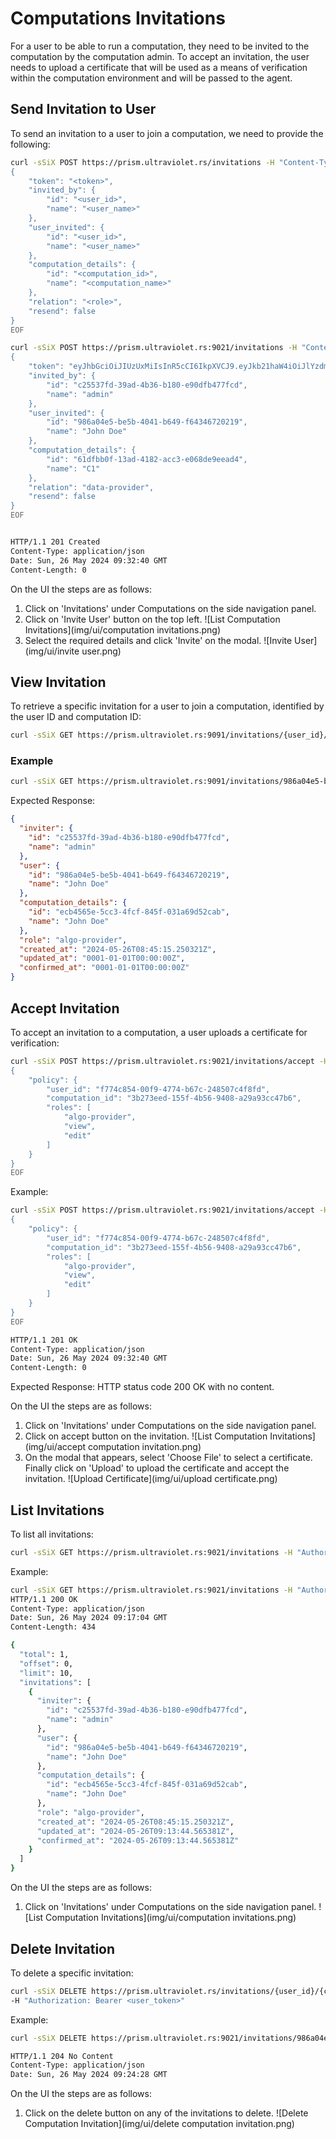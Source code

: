 # Computations Invitations

For a user to be able to run a computation, they need to be invited to the computation by the computation admin. To accept an invitation, the user needs to upload a certificate that will be used as a means of verification within the computation environment and will be passed to the agent.

## Send Invitation to User

To send an invitation to a user to join a computation, we need to provide the following:

```bash
curl -sSiX POST https://prism.ultraviolet.rs/invitations -H "Content-Type: application/json" -H "Authorization: Bearer <user_token>" -d @- << EOF
{
    "token": "<token>",
    "invited_by": {
        "id": "<user_id>",
        "name": "<user_name>"
    },
    "user_invited": {
        "id": "<user_id>",
        "name": "<user_name>"
    },
    "computation_details": {
        "id": "<computation_id>",
        "name": "<computation_name>"
    },
    "relation": "<role>",
    "resend": false
}
EOF
```

```bash
curl -sSiX POST https://prism.ultraviolet.rs:9021/invitations -H "Content-Type: application/json" -H "Authorization: Bearer eyJhbGciOiJIUzUxMiIsInR5cCI6IkpXVCJ9.eyJkb21haW4iOiJlYzdmNmI2Mi0zYjBiLTRmNmYtOTI1Zi1jMWYwOWFiMmY4ODMiLCJleHAiOjE3MTY3MTg3MjUsImlhdCI6MTcxNjcxNTEyNSwiaXNzIjoibWFnaXN0cmFsYS5hdXRoIiwic3ViIjoiYzI1NTM3ZmQtMzlhZC00YjM2LWIxODAtZTkwZGZiNDc3ZmNkIiwidHlwZSI6MCwidXNlciI6ImMyNTUzN2ZkLTM5YWQtNGIzNi1iMTgwLWU5MGRmYjQ3N2ZjZCJ9.z7Py3ZwDm0INxosANjIm1slxziUTzD4EcXO1nt26inmSXVdaKSEZd3tGiE-7UHwOkwITsEgFOWBVucMnCFRipQ" -d @- << EOF
{
    "token": "eyJhbGciOiJIUzUxMiIsInR5cCI6IkpXVCJ9.eyJkb21haW4iOiJlYzdmNmI2Mi0zYjBiLTRmNmYtOTI1Zi1jMWYwOWFiMmY4ODMiLCJleHAiOjE3MTY3MTg3MjUsImlhdCI6MTcxNjcxNTEyNSwiaXNzIjoibWFnaXN0cmFsYS5hdXRoIiwic3ViIjoiYzI1NTM3ZmQtMzlhZC00YjM2LWIxODAtZTkwZGZiNDc3ZmNkIiwidHlwZSI6MCwidXNlciI6ImMyNTUzN2ZkLTM5YWQtNGIzNi1iMTgwLWU5MGRmYjQ3N2ZjZCJ9.z7Py3ZwDm0INxosANjIm1slxziUTzD4EcXO1nt26inmSXVdaKSEZd3tGiE-7UHwOkwITsEgFOWBVucMnCFRipQ",
    "invited_by": {
        "id": "c25537fd-39ad-4b36-b180-e90dfb477fcd",
        "name": "admin"
    },
    "user_invited": {
        "id": "986a04e5-be5b-4041-b649-f64346720219",
        "name": "John Doe"
    },
    "computation_details": {
        "id": "61dfbb0f-13ad-4182-acc3-e068de9eead4",
        "name": "C1"
    },
    "relation": "data-provider",
    "resend": false
}
EOF


HTTP/1.1 201 Created
Content-Type: application/json
Date: Sun, 26 May 2024 09:32:40 GMT
Content-Length: 0

```

On the UI the steps are as follows:
1. Click on 'Invitations' under Computations on the side navigation panel.
2. Click on 'Invite User' button on the top left.
![List Computation Invitations](img/ui/computation invitations.png)
3. Select the required details and click 'Invite' on the modal.
![Invite User](img/ui/invite user.png)


## View Invitation

To retrieve a specific invitation for a user to join a computation, identified by the user ID and computation ID:

```bash
curl -sSiX GET https://prism.ultraviolet.rs:9091/invitations/{user_id}/{computation_id} -H "Authorization: Bearer <user_token>"
```

### Example

```bash
curl -sSiX GET https://prism.ultraviolet.rs:9091/invitations/986a04e5-be5b-4041-b649-f64346720219/ecb4565e-5cc3-4fcf-845f-031a69d52cab -H "Authorization: Bearer <user_token>"
```

Expected Response:

```json
{
  "inviter": {
    "id": "c25537fd-39ad-4b36-b180-e90dfb477fcd",
    "name": "admin"
  },
  "user": {
    "id": "986a04e5-be5b-4041-b649-f64346720219",
    "name": "John Doe"
  },
  "computation_details": {
    "id": "ecb4565e-5cc3-4fcf-845f-031a69d52cab",
    "name": "John Doe"
  },
  "role": "algo-provider",
  "created_at": "2024-05-26T08:45:15.250321Z",
  "updated_at": "0001-01-01T00:00:00Z",
  "confirmed_at": "0001-01-01T00:00:00Z"
}
```

## Accept Invitation

To accept an invitation to a computation, a user uploads a certificate for verification:

```bash
curl -sSiX POST https://prism.ultraviolet.rs:9021/invitations/accept -H "Content-Type: application/json" -H "Authorization: Bearer <user_token>" -d @- << EOF
{
    "policy": {
        "user_id": "f774c854-00f9-4774-b67c-248507c4f8fd",
        "computation_id": "3b273eed-155f-4b56-9408-a29a93cc47b6",
        "roles": [
            "algo-provider",
            "view",
            "edit"
        ]
    }
}
EOF
```

Example:

```bash
curl -sSiX POST https://prism.ultraviolet.rs:9021/invitations/accept -H "Content-Type: application/json" -H "Authorization: Bearer eyJhbGciOiJIUzUxMiIsInR5cCI6IkpXVCJ9.eyJkb21haW4iOiJlYzdmNmI2Mi0zYjBiLTRmNmYtOTI1Zi1jMWYwOWFiMmY4ODMiLCJleHAiOjE3MTY3MTg3MjUsImlhdCI6MTcxNjcxNTEyNSwiaXNzIjoibWFnaXN0cmFsYS5hdXRoIiwic3ViIjoiYzI1NTM3ZmQtMzlhZC00YjM2LWIxODAtZTkwZGZiNDc3ZmNkIiwidHlwZSI6MCwidXNlciI6ImMyNTUzN2ZkLTM5YWQtNGIzNi1iMTgwLWU5MGRmYjQ3N2ZjZCJ9.z7Py3ZwDm0INxosANjIm1slxziUTzD4EcXO1nt26inmSXVdaKSEZd3tGiE-7UHwOkwITsEgFOWBVucMnCFRipQ" -d @- << EOF
{
    "policy": {
        "user_id": "f774c854-00f9-4774-b67c-248507c4f8fd",
        "computation_id": "3b273eed-155f-4b56-9408-a29a93cc47b6",
        "roles": [
            "algo-provider",
            "view",
            "edit"
        ]
    }
}
EOF

HTTP/1.1 201 OK
Content-Type: application/json
Date: Sun, 26 May 2024 09:32:40 GMT
Content-Length: 0
```

Expected Response:
HTTP status code 200 OK with no content.


On the UI the steps are as follows:
1. Click on 'Invitations' under Computations on the side navigation panel.
2. Click on accept button on the invitation.
![List Computation Invitations](img/ui/accept computation invitation.png)
3. On the modal that appears, select 'Choose File' to select a certificate. Finally click on 'Upload' to upload the certificate and accept the invitation.
![Upload Certificate](img/ui/upload certificate.png)

## List Invitations

To list all invitations:

```bash
curl -sSiX GET https://prism.ultraviolet.rs:9021/invitations -H "Authorization: Bearer <user_token>"
```

Example:

```bash
curl -sSiX GET https://prism.ultraviolet.rs:9021/invitations -H "Authorization: Bearer eyJhbGciOiJIUzUxMiIsInR5cCI6IkpXVCJ9.eyJkb21haW4iOiJlYzdmNmI2Mi0zYjBiLTRmNmYtOTI1Zi1jMWYwOWFiMmY4ODMiLCJleHAiOjE3MTY3MTU4MjksImlhdCI6MTcxNjcxMjIyOSwiaXNzIjoibWFnaXN0cmFsYS5hdXRoIiwic3ViIjoiYzI1NTM3ZmQtMzlhZC00YjM2LWIxODAtZTkwZGZiNDc3ZmNkIiwidHlwZSI6MCwidXNlciI6ImMyNTUzN2ZkLTM5YWQtNGIzNi1iMTgwLWU5MGRmYjQ3N2ZjZCJ9.qTUPeKdyplEv80eL7DPZUCH7o-UeJeHQSPrk1qYp-0E-WCXfPA7nFjBv759AAuJP82gWqPahNnxuFZ_3HGVB9Q"
HTTP/1.1 200 OK
Content-Type: application/json
Date: Sun, 26 May 2024 09:17:04 GMT
Content-Length: 434

{
  "total": 1,
  "offset": 0,
  "limit": 10,
  "invitations": [
    {
      "inviter": {
        "id": "c25537fd-39ad-4b36-b180-e90dfb477fcd",
        "name": "admin"
      },
      "user": {
        "id": "986a04e5-be5b-4041-b649-f64346720219",
        "name": "John Doe"
      },
      "computation_details": {
        "id": "ecb4565e-5cc3-4fcf-845f-031a69d52cab",
        "name": "John Doe"
      },
      "role": "algo-provider",
      "created_at": "2024-05-26T08:45:15.250321Z",
      "updated_at": "2024-05-26T09:13:44.565381Z",
      "confirmed_at": "2024-05-26T09:13:44.565381Z"
    }
  ]
}
```

On the UI the steps are as follows:
1. Click on 'Invitations' under Computations on the side navigation panel.
![List Computation Invitations](img/ui/computation invitations.png)

## Delete Invitation

To delete a specific invitation:

```bash
curl -sSiX DELETE https://prism.ultraviolet.rs/invitations/{user_id}/{computation_id} \
-H "Authorization: Bearer <user_token>"
```

Example:

```bash
curl -sSiX DELETE https://prism.ultraviolet.rs:9021/invitations/986a04e5-be5b-4041-b649-f64346720219/61dfbb0f-13ad-4182-acc3-e068de9eead4 -H "Authorization: Bearer eyJhbGciOiJIUzUxMiIsInR5cCI6IkpXVCJ9.eyJkb21haW4iOiJlYzdmNmI2Mi0zYjBiLTRmNmYtOTI1Zi1jMWYwOWFiMmY4ODMiLCJleHAiOjE3MTY3MTU4MjksImlhdCI6MTcxNjcxMjIyOSwiaXNzIjoibWFnaXN0cmFsYS5hdXRoIiwic3ViIjoiYzI1NTM3ZmQtMzlhZC00YjM2LWIxODAtZTkwZGZiNDc3ZmNkIiwidHlwZSI6MCwidXNlciI6ImMyNTUzN2ZkLTM5YWQtNGIzNi1iMTgwLWU5MGRmYjQ3N2ZjZCJ9.qTUPeKdyplEv80eL7DPZUCH7o-UeJeHQSPrk1qYp-0E-WCXfPA7nFjBv759AAuJP82gWqPahNnxuFZ_3HGVB9Q"

HTTP/1.1 204 No Content
Content-Type: application/json
Date: Sun, 26 May 2024 09:24:28 GMT

```

On the UI the steps are as follows:
1. Click on the delete button on any of the invitations to delete.
![Delete Computation Invitation](img/ui/delete computation invitation.png)

